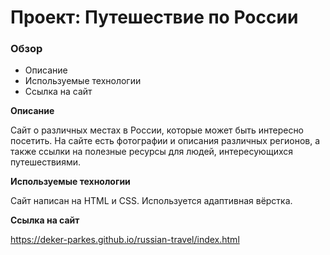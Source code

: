 # Проект: Путешествие по России

### Обзор
* Описание
* Используемые технологии
* Ссылка на сайт

**Описание**

Сайт о различных местах в России, которые может быть интересно посетить.
На сайте есть фотографии и описания различных регионов, а также ссылки на полезные ресурсы для людей, интересующихся путешествиями.

**Используемые технологии**

Сайт написан на HTML и CSS. Используется адаптивная вёрстка.

**Ссылка на сайт**

https://deker-parkes.github.io/russian-travel/index.html